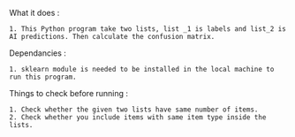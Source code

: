 What it does :

    1. This Python program take two lists, list _1 is labels and list_2 is AI predictions. Then calculate the confusion matrix.

Dependancies :

    1. sklearn module is needed to be installed in the local machine to run this program.

Things to check before running :

    1. Check whether the given two lists have same number of items.
    2. Check whether you include items with same item type inside the lists.